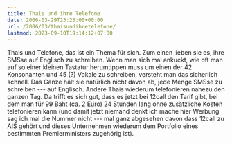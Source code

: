 ```yaml
---
title: Thais und ihre Telefone
date: 2006-03-29T23:23:00+00:00
url: /2006/03/thaisundihretelefone/
lastmod: 2023-09-10T19:14:12+07:00
---
```

Thais und Telefone, das ist ein Thema für sich. Zum einen lieben sie es, ihre SMSse auf Englisch zu schreiben. Wenn man sich mal ankuckt, wie oft man auf so einer kleinen Tastatur herumtippen muss um einen der 42 Konsonanten und 45 (?) Vokale zu schreiben, versteht man das sicherlich schnell. Das Ganze hält sie natürlich nicht davon ab, jede Menge SMSse zu schreiben --- auf Englisch. Andere Thais wiederum telefonieren nahezu den ganzen Tag. Da trifft es sich gut, dass es jetzt bei 12call den Tarif gibt, bei dem man für 99 Baht (ca. 2 Euro) 24 Stunden lang ohne zusätzliche Kosten telefonieren kann (und damit jetzt niemand denkt ich mache hier Werbung sag ich mal die Nummer nicht --- mal ganz abgesehen davon dass 12call zu AIS gehört und dieses Unternehmen wiederum dem Portfolio eines bestimmten Premierministers zugehörig ist).
